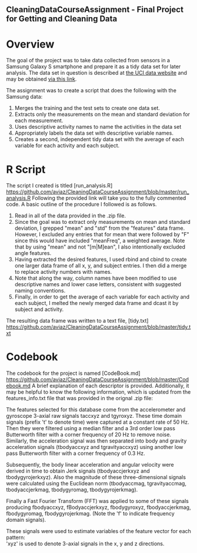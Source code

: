 ## CleaningDataCourseAssignment - Final Project for Getting and Cleaning Data

# Overview
The goal of the project was to take data collected from sensors in a Samsung Galaxy S smartphone and prepare it as a tidy data set for later analysis. The data set in question is described at [the UCI data website](http://archive.ics.uci.edu/ml/datasets/Human+Activity+Recognition+Using+Smartphones) and may be obtained [via this link](https://d396qusza40orc.cloudfront.net/getdata%2Fprojectfiles%2FUCI%20HAR%20Dataset.zip).

The assignment was to create a script that does the following with the Samsung data:
1. Merges the training and the test sets to create one data set.
2. Extracts only the measurements on the mean and standard deviation for each measurement. 
3. Uses descriptive activity names to name the activities in the data set
4. Appropriately labels the data set with descriptive variable names. 
5. Creates a second, independent tidy data set with the average of each variable for each activity and each subject. 

# R Script
The script I created is titled [run_analysis.R] https://github.com/aviaz/CleaningDataCourseAssignment/blob/master/run_analysis.R Following the provided link will take you to the fully commented code. A basic outline of the procedure I followed is as follows.
1. Read in all of the data provided in the .zip file.
2. Since the goal was to extract only measurements on mean and standard deviation, I grepped "mean" and "std" from the "features" data frame. However, I excluded any entries that for mean that were followed by "F" since this would have included "meanFreq", a weighted average. Note that by using "mean" and not "[m|M]ean", I also intentionally excluded angle features.
3. Having extracted the desired features, I used rbind and cbind to create one larger data frame of all x, y, and subject entries. I then did a merge to replace activity numbers with names.  
4. Note that along the way, column names have been modified to use descriptive names and lower case letters, consistent with suggested naming conventions.
5. Finally, in order to get the average of each variable for each activity and each subject, I melted the newly merged data frame and dcast it by subject and activity. 

The resulting data frame was written to a text file, [tidy.txt] https://github.com/aviaz/CleaningDataCourseAssignment/blob/master/tidy.txt


# Codebook
The codebook for the project is named [CodeBook.md] https://github.com/aviaz/CleaningDataCourseAssignment/blob/master/Codebook.md A brief explanation of each descriptor is provided. Additionally, it may be helpful to know the following information, which is updated from the features_info.txt file that was provided in the orignal .zip file:

The features selected for this database come from the accelerometer and gyroscope 3-axial raw signals taccxyz and tgyroxyz. These time domain signals (prefix 't' to denote time) were captured at a constant rate of 50 Hz. Then they were filtered using a median filter and a 3rd order low pass Butterworth filter with a corner frequency of 20 Hz to remove noise. Similarly, the acceleration signal was then separated into body and gravity acceleration signals (tbodyaccxyz and tgravityaccxyz) using another low pass Butterworth filter with a corner frequency of 0.3 Hz. 

Subsequently, the body linear acceleration and angular velocity were derived in time to obtain Jerk signals (tbodyaccjerkxyz and tbodygyrojerkxyz). Also the magnitude of these three-dimensional signals were calculated using the Euclidean norm (tbodyaccmag, tgravityaccmag, tbodyaccjerkmag, tbodygyromag, tbodygyrojerkmag). 

Finally a Fast Fourier Transform (FFT) was applied to some of these signals producing fbodyaccxyz, fBodyaccjerkxyz, fbodygyroxyz, fbodyaccjerkmag, fbodygyromag, fbodygyrojerkmag. (Note the 'f' to indicate frequency domain signals). 

These signals were used to estimate variables of the feature vector for each pattern:  
'xyz' is used to denote 3-axial signals in the x, y and z directions.
